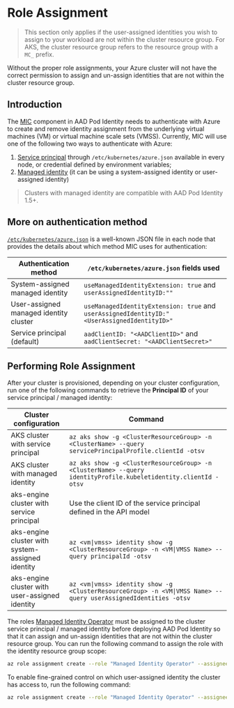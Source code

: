 # Role Assignment

> This section only applies if the user-assigned identities you wish to assign to your workload are not within the cluster resource group. For AKS, the cluster resource group refers to the resource group with a `MC_` prefix.

Without the proper role assignments, your Azure cluster will not have the correct permission to assign and un-assign identities that are not within the cluster resource group.

## Introduction

The [MIC](../../README.md#managed-identity-controller) component in AAD Pod Identity needs to authenticate with Azure to create and remove identity assignment from the underlying virtual machines (VM) or virtual machine scale sets (VMSS). Currently, MIC will use one of the following two ways to authenticate with Azure:

1. [Service principal](https://docs.microsoft.com/en-us/azure/aks/kubernetes-service-principal) through `/etc/kubernetes/azure.json` available in every node, or credential defined by environment variables;
2. [Managed identity](https://docs.microsoft.com/en-us/azure/aks/use-managed-identity) (it can be using a system-assigned identity or user-assigned identity)

> Clusters with managed identity are compatible with AAD Pod Identity 1.5+.

## More on authentication method

[`/etc/kubernetes/azure.json`](https://github.com/kubernetes-sigs/cloud-provider-azure/blob/master/docs/cloud-provider-config.md#auth-configs) is a well-known JSON file in each node that provides the details about which method MIC uses for authentication:

| Authentication method                  | `/etc/kubernetes/azure.json` fields used                                                     |
|----------------------------------------|---------------------------------------------------------------------------------------------|
| System-assigned managed identity       | `useManagedIdentityExtension: true` and `userAssignedIdentityID:""`                         |
| User-assigned managed identity cluster | `useManagedIdentityExtension: true` and `userAssignedIdentityID:"<UserAssignedIdentityID>"` |
| Service principal (default)            | `aadClientID: "<AADClientID>"` and `aadClientSecret: "<AADClientSecret>"`                   |

## Performing Role Assignment

After your cluster is provisioned, depending on your cluster configuration, run one of the following commands to retrieve the **Principal ID** of your service principal / managed identity:

| Cluster configuration                            | Command                                                                                                  |
|--------------------------------------------------|----------------------------------------------------------------------------------------------------------|
| AKS cluster with service principal               | `az aks show -g <ClusterResourceGroup> -n <ClusterName> --query servicePrincipalProfile.clientId -otsv`          |
| AKS cluster with managed identity                | `az aks show -g <ClusterResourceGroup> -n <ClusterName> --query identityProfile.kubeletidentity.clientId -otsv` |
| aks-engine cluster with service principal        | Use the client ID of the service principal defined in the API model                                      |
| aks-engine cluster with system-assigned identity | `az <vm\|vmss> identity show -g <ClusterResourceGroup> -n <VM\|VMSS Name> --query principalId -otsv`            |
| aks-engine cluster with user-assigned identity   | `az <vm\|vmss> identity show -g <ClusterResourceGroup> -n <VM\|VMSS Name> --query userAssignedIdentities -otsv` |

The roles [Managed Identity Operator](https://docs.microsoft.com/en-us/azure/role-based-access-control/built-in-roles#managed-identity-operator) must be assigned to the cluster service principal / managed identity before deploying AAD Pod Identity so that it can assign and un-assign identities that are not within the cluster resource group. You can run the following command to assign the role with the identity resource group scope:

```bash
az role assignment create --role "Managed Identity Operator" --assignee <PrincipalID> --scope /subscriptions/<SubscriptionID>/resourcegroups/<IdentityResourceGroup>
```

To enable fine-grained control on which user-assigned identity the cluster has access to, run the following command:

```bash
az role assignment create --role "Managed Identity Operator" --assignee <PrincipalID>  --scope /subscriptions/<SubscriptionID>/resourcegroups/<IdentityResourceGroup>/providers/Microsoft.ManagedIdentity/userAssignedIdentities/<IdentityName>
```

